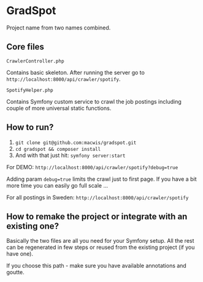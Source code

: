 # GradSpot

Project name from two names combined.


## Core files

`CrawlerController.php`

Contains basic skeleton. After running the server go to `http://localhost:8000/api/crawler/spotify`.

`SpotifyHelper.php`

Contains Symfony custom service to crawl the job postings including couple of more universal static functions.



## How to run?

1. `git clone git@github.com:macwis/gradspot.git`
2. `cd gradspot && composer install`
3. And with that just hit: `symfony server:start`

For DEMO: `http://localhost:8000/api/crawler/spotify?debug=true`

Adding param `debug=true` limits the crawl just to first page. If you have a bit more time
you can easily go full scale ...

For all postings in Sweden: `http://localhost:8000/api/crawler/spotify`



## How to remake the project or integrate with an existing one?

Basically the two files are all you need for your Symfony setup. All the rest can be regenerated in few steps or reused from the existing project (if you have one).

If you choose this path - make sure you have available annotations and goutte.
